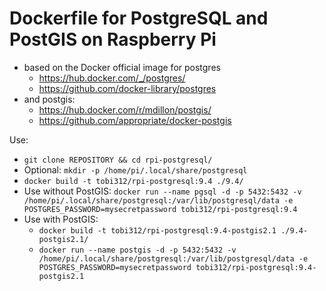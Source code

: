 # Dockerfile for PostgreSQL and PostGIS on Raspberry Pi
* based on the Docker official image for postgres
	* https://hub.docker.com/_/postgres/
	* https://github.com/docker-library/postgres
* and postgis:
	* https://hub.docker.com/r/mdillon/postgis/
	* https://github.com/appropriate/docker-postgis

Use:
* ``` git clone REPOSITORY && cd rpi-postgresql/ ```
* Optional: ``` mkdir -p /home/pi/.local/share/postgresql ```
* ``` docker build -t tobi312/rpi-postgresql:9.4 ./9.4/ ``` 
* Use without PostGIS: ``` docker run --name pgsql -d -p 5432:5432 -v /home/pi/.local/share/postgresql:/var/lib/postgresql/data -e POSTGRES_PASSWORD=mysecretpassword tobi312/rpi-postgresql:9.4 ``` 
* Use with PostGIS:
	* ``` docker build -t tobi312/rpi-postgresql:9.4-postgis2.1 ./9.4-postgis2.1/ ``` 
	* ``` docker run --name postgis -d -p 5432:5432 -v /home/pi/.local/share/postgresql:/var/lib/postgresql/data -e POSTGRES_PASSWORD=mysecretpassword tobi312/rpi-postgresql:9.4-postgis2.1 ``` 
